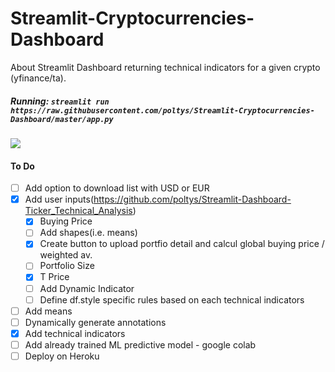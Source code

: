 # Streamlit-Cryptocurrencies-Dashboard
About Streamlit Dashboard returning technical indicators for a given crypto (yfinance/ta).

##### Running: `streamlit run https://raw.githubusercontent.com/poltys/Streamlit-Cryptocurrencies-Dashboard/master/app.py`
![](https://github.com/poltys/Streamlit-Cryptocurrencies-Dashboard/blob/master/extra/streamlit-crypto-2020-08-31-17-08-89.gif)

#### To Do
- [ ] Add option to download list with USD or EUR 
- [X] Add user inputs(https://github.com/poltys/Streamlit-Dashboard-Ticker_Technical_Analysis)
  - [X] Buying Price
  - [ ] Add shapes(i.e. means)
  - [X] Create button to upload portfio detail and calcul global buying price / weighted av.
  - [ ] Portfolio Size
  - [X] T Price
  - [ ] Add Dynamic Indicator
  - [ ] Define df.style specific rules based on each technical indicators
- [ ] Add means
- [ ] Dynamically generate annotations
- [X] Add technical indicators
- [ ] Add already trained ML predictive model - google colab 
- [ ] Deploy on Heroku
